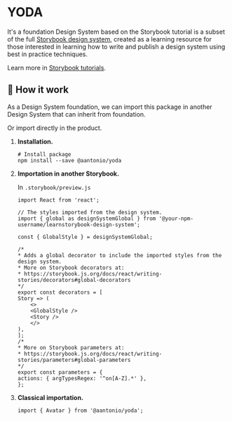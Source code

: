 # YODA

It's a foundation Design System based on the Storybook tutorial is a subset of the full [Storybook design system](https://github.com/storybookjs/design-system/), created as a learning resource for those interested in learning how to write and publish a design system using best in practice techniques.

Learn more in [Storybook tutorials](https://storybook.js.org/tutorials/).

## 📝 How it work

As a Design System foundation, we can import this package in another Design System that can inherit from foundation.

Or import directly in the product.

1.  **Installation.**

    ```shell
    # Install package
    npm install --save @aantonio/yoda
    ```

2.  **Importation in another Storybook.**

    In `.storybook/preview.js`

    ```JS
    import React from 'react';

    // The styles imported from the design system.
    import { global as designSystemGlobal } from '@your-npm-username/learnstorybook-design-system';

    const { GlobalStyle } = designSystemGlobal;

    /*
    * Adds a global decorator to include the imported styles from the design system.
    * More on Storybook decorators at:
    * https://storybook.js.org/docs/react/writing-stories/decorators#global-decorators
    */
    export const decorators = [
    Story => (
        <>
        <GlobalStyle />
        <Story />
        </>
    ),
    ];
    /*
    * More on Storybook parameters at:
    * https://storybook.js.org/docs/react/writing-stories/parameters#global-parameters
    */
    export const parameters = {
    actions: { argTypesRegex: '^on[A-Z].*' },
    };
    ```

3.  **Classical importation.**

    ```JS
    import { Avatar } from '@aantonio/yoda';
    ```
